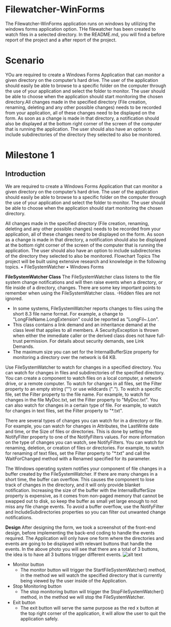 # Filewatcher-WinForms
The Filewatcher-WinForms application runs on windows by utilizing the windows forms application option.
THe filewatcher has been created to watch files in a selected directory.
In the README.md, you will find a before report of the project and a after report of the project.

# Scenario
YOu are required to create a Windows Forms Application that can monitor a given directory on the computer’s hard drive. The user of the application should easily be able to browse to a specific folder on  the  computer  through  the  use  of  your  application  and  select  the  folder  to  monitor.  The  user should be able to choose when the application should start monitoring the chosen directory.All changes made in the specified directory (File creation, renaming, deleting and any other possible changes) needs to be recorded from your application, all of these changes need to be displayed on the form. As soon as a change is made in that directory, a notification should also be displayed at the bottom right corner of the screen of the computer that is running the application. The user should also have an option to include subdirectories of the directory they selected to also be monitored.

# Milestone 1

## Introduction
We are required to create a Windows Forms Application that can monitor a given directory on the
computer’s hard drive. The user of the application should easily be able to browse to a specific
folder on the computer through the use of your application and select the folder to monitor.
The user should be able to choose when the application should start monitoring the chosen
directory.

All changes made in the specified directory (File creation, renaming, deleting and any other possible
changes) needs to be recorded from your application, all of these changes need to be displayed on
the form. As soon as a change is made in that directory, a notification should also be displayed at the
bottom right corner of the screen of the computer that is running the application.
The user should also have an option to include subdirectories of the directory they selected to also
be monitored.
Flowchart 
Topics The project will be built using extensive research and knowledge in the following topics.
  • FileSystemWatcher
  • Windows Forms
  
**FileSystemWatcher Class**
The FileSystemWatcher class listens to the file system change notifications and will then raise events
when a directory, or file inside of a directory, changes.
There are some key important points to remember when using the FileSystemWatcher class.
-Hidden files are not ignored.
- In some systems, FileSystemWatcher reports changes to files using the short 8.3 file name
    format. For example, a change to "LongFileName.LongExtension" could be reported as
    "LongFil~.Lon".
- This class contains a link demand and an inheritance demand at the class level that applies
    to all members. A SecurityException is thrown when either the immediate caller or the
    derived class does not have full-trust permission. For details about security demands, see
    Link Demands.
- The maximum size you can set for the InternalBufferSize property for monitoring a directory
    over the network is 64 KB.
    
Use FileSystemWatcher to watch for changes in a specified directory. You can watch for changes in
files and subdirectories of the specified directory. You can create a component to watch files on a
local computer, a network drive, or a remote computer.
To watch for changes in all files, set the Filter property to an empty string ("") or use wildcards
("*.*"). To watch a specific file, set the Filter property to the file name. For example, to watch for
changes in the file MyDoc.txt, set the Filter property to "MyDoc.txt". You can also watch for changes
in a certain type of file. For example, to watch for changes in text files, set the Filter property to
"*.txt".

There are several types of changes you can watch for in a directory or file. For example, you can
watch for changes in Attributes, the LastWrite date and time, or the Size of files or directories. This is
done by setting the NotifyFilter property to one of the NotifyFilters values. For more information on
the type of changes you can watch, see NotifyFilters.
You can watch for renaming, deletion, or creation of files or directories. For example, to watch for
renaming of text files, set the Filter property to "*.txt" and call the WaitForChanged method with
a Renamed specified for its parameter.

The Windows operating system notifies your component of file changes in a buffer created by
the FileSystemWatcher. If there are many changes in a short time, the buffer can overflow. This
causes the component to lose track of changes in the directory, and it will only provide blanket
notification. Increasing the size of the buffer with the InternalBufferSize property is expensive, as it
comes from non-paged memory that cannot be swapped out to disk, so keep the buffer as small yet
large enough to not miss any file change events. To avoid a buffer overflow, use
the NotifyFilter and IncludeSubdirectories properties so you can filter out unwanted change
notifications.

**Design**
After designing the form, we took a screenshot of the front-end design, before implementing the
back-end coding to handle the events required.
The Application will only have one form where the directories and events are going to be displayed
with relevant buttons that handle the events.
In the above photo you will see that there are a total of 3 buttons, the idea is to have all 3 buttons
trigger different events.
![alt text](https://github.com/BroSnuffles/Filewatcher-WinForms/Assets/monitor.PNG)
- Monitor button
  - The monitor button will trigger the StartFileSystemWatcher() method, in the
      method we will watch the specified directory that is currently being viewed by the
      user inside of the Application.
- Stop Monitoring button
  - The stop monitoring button will trigger the StopFileSystemWatcher() method, in the
      method we will stop the FileSystemWatcher.
- Exit button
  - The exit button will serve the same purpose as the red x button at the top right
      corner of the application, it will allow the user to quit the application safely.
